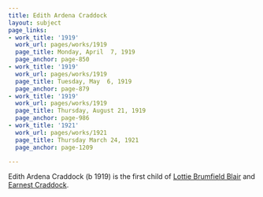 ```yaml
---
title: Edith Ardena Craddock
layout: subject
page_links:
- work_title: '1919'
  work_url: pages/works/1919
  page_title: Monday, April  7, 1919
  page_anchor: page-850
- work_title: '1919'
  work_url: pages/works/1919
  page_title: Tuesday, May  6, 1919
  page_anchor: page-879
- work_title: '1919'
  work_url: pages/works/1919
  page_title: Thursday, August 21, 1919
  page_anchor: page-986
- work_title: '1921'
  work_url: pages/works/1921
  page_title: Thursday March 24, 1921
  page_anchor: page-1209

---
```

<p>Edith Ardena Craddock (b 1919) is the first child of <a href='../subjects/64' title='Lottie Craddock'>Lottie Brumfield Blair</a> and <a href='../subjects/269' title='Earnest Craddock'>Earnest Craddock</a>.</p>